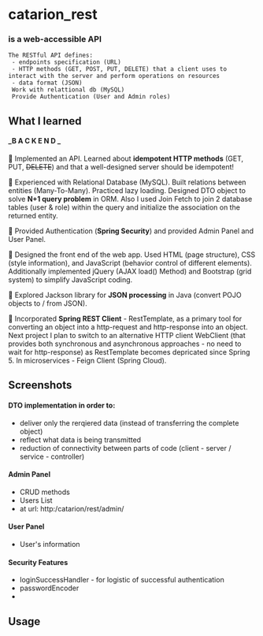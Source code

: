 # catarion_rest 
### is a web-accessible API

    The RESTful API defines:
     - endpoints specification (URL)
     - HTTP methods (GET, POST, PUT, DELETE) that a client uses to interact with the server and perform operations on resources
     - data format (JSON)
     Work with relattional db (MySQL)
     Provide Authentication (User and Admin roles)

## What I learned

####    _B A C K E N D _
  
🧩 Implemented an API. Learned about **idempotent HTTP methods** (GET, PUT, ~~DELETE~~) and that a well-designed server should be idempotent!

🧩 Experienced with Relational Database (MySQL). Built relations between entities (Many-To-Many). Practiced lazy loading. Designed DTO object to solve **N+1 query problem** in ORM. Also I used Join Fetch to join 2 database tables (user & role) within the query and initialize the association on the returned entity. 

🧩 Provided Authentication (**Spring Security**) and provided Admin Panel and User Panel.

🧩 Designed the front end of the web app. Used HTML (page structure), CSS (style information), and JavaScript (behavior control of different elements). Additionally implemented jQuery (AJAX load() Method) and  Bootstrap (grid system) to simplify JavaScript coding. 

🧩 Explored Jackson library for **JSON processing** in Java (convert POJO objects to / from JSON).

🧩 Incorporated **Spring REST Client** - RestTemplate, as a primary tool for converting an object into a http-request and http-response into an object. Next project I plan to switch to an alternative HTTP client WebClient (that provides both synchronous and asynchronous approaches - no need to wait for http-response) as RestTemplate becomes depricated since Spring 5. In microservices - Feign Client (Spring Cloud).

## Screenshots 

#### DTO implementation in order to:
- deliver only the rerqiered data (instead of transferring the complete object)
- reflect what data is being transmitted
- reduction of connectivity between parts of code (client - server / service - controller)


#### Admin Panel 
 - CRUD methods
 - Users List
 - at url: http:/catarion/rest/admin/

#### User Panel
 - User's information

#### Security Features
 - loginSuccessHandler - for logistic of successful authentication
 - passwordEncoder
 - 

## Usage



